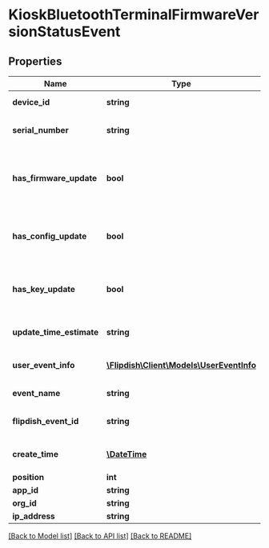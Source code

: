 # KioskBluetoothTerminalFirmwareVersionStatusEvent

## Properties
Name | Type | Description | Notes
------------ | ------------- | ------------- | -------------
**device_id** | **string** | Device Id of the Kiosk | [optional] 
**serial_number** | **string** | Serial Number of the device | [optional] 
**has_firmware_update** | **bool** | Indicates if Payment Terminal has Firmware Update | [optional] 
**has_config_update** | **bool** | Indicates if Payment Terminal has Config Update | [optional] 
**has_key_update** | **bool** | Indicates if Payment Terminal has Key Update | [optional] 
**update_time_estimate** | **string** | ETA to install the update | [optional] 
**user_event_info** | [**\Flipdish\\Client\Models\UserEventInfo**](UserEventInfo.md) | User who made the changes | [optional] 
**event_name** | **string** | The event name | [optional] 
**flipdish_event_id** | **string** | The identitfier of the event | [optional] 
**create_time** | [**\DateTime**](\DateTime.md) | The time of creation of the event | [optional] 
**position** | **int** | Position | [optional] 
**app_id** | **string** | App id | [optional] 
**org_id** | **string** | Org id | [optional] 
**ip_address** | **string** | Ip Address | [optional] 

[[Back to Model list]](../README.md#documentation-for-models) [[Back to API list]](../README.md#documentation-for-api-endpoints) [[Back to README]](../README.md)


